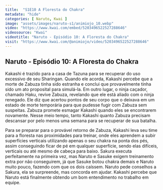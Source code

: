 ```yaml
---
title:  "S1E10 A Floresta do Chakra"
metadate: "hide"
categories: [ Naruto, Kwai ]
image: "assets/images/naruto-s1/animiojo_10.webp"
video: "https://www.kwai.com/embed/5203496522527288646"
videosource: "Kwai"
videotitle: "Naruto - Episódio 10: A Floresta do Chakra"
visit: "https://www.kwai.com/@animiojo/video/5203496522527288646"
---
```


## Naruto - Episódio 10: A Floresta do Chakra

Kakashi é trazido para a casa de Tazuna para se recuperar do uso excessivo de seu Sharingan. Quando ele acorda, Kakashi percebe que a morte de Zabuza tinha sido estranha e conclui que provavelmente tinha sido um ato proposital para simulá-la. Em outro lugar, o ninja caçador, chamado Haku, revive Zabuza, revelando que ele está aliado com o ninja renegado. Ele diz que acertou pontos de seu corpo que o deixava em um estado de morte temporária para que pudesse fugir com Zabuza sem suspeitas. Zabuza promete esmagar Kakashi quando eles se encontrarem novamente. Nesse meio tempo, tanto Kakashi quanto Zabuza precisam descansar por pelo menos uma semana para se recuperar de sua batalha.

Para se preparar para o provável retorno de Zabuza, Kakashi leva seu time para a floresta nas proximidades para treinar, onde eles aprendem a subir superfícies verticais utilizando apenas o seu chakra na ponta dos pés, assim conseguindo ficar de pé em qualquer superfície, sendo elas difíceis, verticais ou até mesmo de cabeça para baixo. Sakura executa perfeitamente na primeira vez, mas Naruto e Sasuke exigem treinamento extra por não conseguirem, já que Sasuke botou chakra demais e Naruto muito pouco, fazendo com que os dois caíssem. Naruto pede conselhos a Sakura, ela se surpreende, mas concorda em ajudar. Kakashi percebe que Naruto está finalmente obtendo um bom entendimento no trabalho em equipe. 